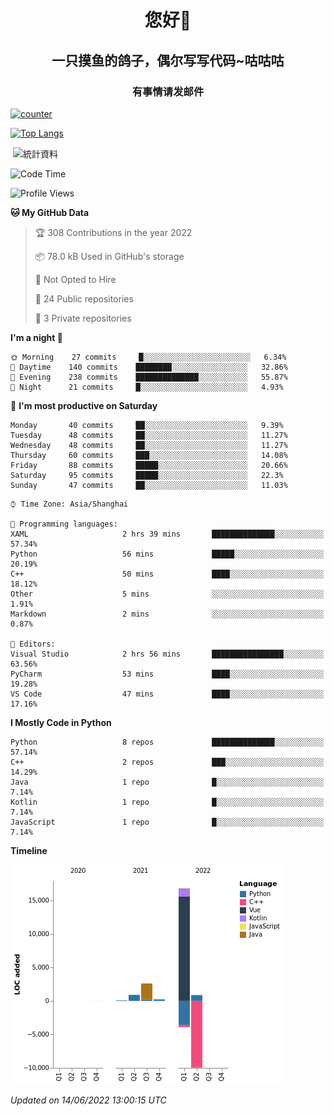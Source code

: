 

<!--
**kitUIN/kitUIN** is a ✨ _special_ ✨ repository because its `README.md` (this file) appears on your GitHub profile.

Here are some ideas to get you started:

- 🔭 I’m currently working on ...
- 🌱 I’m currently learning ...
- 👯 I’m looking to collaborate on ...
- 🤔 I’m looking for help with ...
- 💬 Ask me about ...
- 📫 How to reach me: ...
- 😄 Pronouns: ...
- ⚡ Fun fact: ...
-->
<h1 align="center">您好👋</h1>
<h2 align="center">一只摸鱼的鸽子，偶尔写写代码~咕咕咕</h2>
<h3 align="center">有事情请发邮件</h3>

[![counter](https://count.getloli.com/get/@KitUIN?theme=rule34)](https://count.getloli.com/)

[![Top Langs](https://github-readme-stats.vercel.app/api/top-langs/?username=kitUIN&show_icons=true&theme=gruvbox&locale=cn&layout=compact)](https://github.com/anuraghazra/github-readme-stats)

<p>&nbsp;<img align="center" src="https://github-readme-stats.vercel.app/api?username=kitUIN&show_icons=true&theme=gruvbox&locale=cn" alt="統計資料" /></p>


<!--START_SECTION:waka-->
![Code Time](http://img.shields.io/badge/Code%20Time-587%20hrs%2055%20mins-blue)

![Profile Views](http://img.shields.io/badge/Profile%20Views-1-blue)

**🐱 My GitHub Data** 

> 🏆 308 Contributions in the year 2022
 > 
> 📦 78.0 kB Used in GitHub's storage 
 > 
> 🚫 Not Opted to Hire
 > 
> 📜 24 Public repositories 
 > 
> 🔑 3 Private repositories  
 > 
**I'm a night 🦉** 

```text
🌞 Morning    27 commits     █░░░░░░░░░░░░░░░░░░░░░░░░   6.34% 
🌆 Daytime    140 commits    ████████░░░░░░░░░░░░░░░░░   32.86% 
🌃 Evening    238 commits    ██████████████░░░░░░░░░░░   55.87% 
🌙 Night      21 commits     █░░░░░░░░░░░░░░░░░░░░░░░░   4.93%

```
📅 **I'm most productive on Saturday** 

```text
Monday       40 commits     ██░░░░░░░░░░░░░░░░░░░░░░░   9.39% 
Tuesday      48 commits     ██░░░░░░░░░░░░░░░░░░░░░░░   11.27% 
Wednesday    48 commits     ██░░░░░░░░░░░░░░░░░░░░░░░   11.27% 
Thursday     60 commits     ███░░░░░░░░░░░░░░░░░░░░░░   14.08% 
Friday       88 commits     █████░░░░░░░░░░░░░░░░░░░░   20.66% 
Saturday     95 commits     █████░░░░░░░░░░░░░░░░░░░░   22.3% 
Sunday       47 commits     ██░░░░░░░░░░░░░░░░░░░░░░░   11.03%

```


```text
⌚︎ Time Zone: Asia/Shanghai

💬 Programming languages: 
XAML                     2 hrs 39 mins       ██████████████░░░░░░░░░░░   57.34% 
Python                   56 mins             █████░░░░░░░░░░░░░░░░░░░░   20.19% 
C++                      50 mins             ████░░░░░░░░░░░░░░░░░░░░░   18.12% 
Other                    5 mins              ░░░░░░░░░░░░░░░░░░░░░░░░░   1.91% 
Markdown                 2 mins              ░░░░░░░░░░░░░░░░░░░░░░░░░   0.87%

📝 Editors: 
Visual Studio            2 hrs 56 mins       ████████████████░░░░░░░░░   63.56% 
PyCharm                  53 mins             ████░░░░░░░░░░░░░░░░░░░░░   19.28% 
VS Code                  47 mins             ████░░░░░░░░░░░░░░░░░░░░░   17.16%

```

**I Mostly Code in Python** 

```text
Python                   8 repos             ██████████████░░░░░░░░░░░   57.14% 
C++                      2 repos             ███░░░░░░░░░░░░░░░░░░░░░░   14.29% 
Java                     1 repo              █░░░░░░░░░░░░░░░░░░░░░░░░   7.14% 
Kotlin                   1 repo              █░░░░░░░░░░░░░░░░░░░░░░░░   7.14% 
JavaScript               1 repo              █░░░░░░░░░░░░░░░░░░░░░░░░   7.14%

```


**Timeline**

![Chart not found](https://raw.githubusercontent.com/kitUIN/kitUIN/main/charts/bar_graph.png) 


 *Updated on 14/06/2022 13:00:15 UTC*
<!--END_SECTION:waka-->

